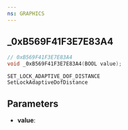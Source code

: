```yaml
---
ns: GRAPHICS
---
```

## _0xB569F41F3E7E83A4

```c
// 0xB569F41F3E7E83A4
void _0xB569F41F3E7E83A4(BOOL value);
```

```
SET_LOCK_ADAPTIVE_DOF_DISTANCE
SetLockAdaptiveDofDistance
```

## Parameters
* **value**: 


